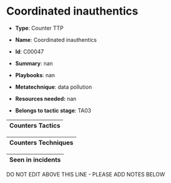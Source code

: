# Coordinated inauthentics

* **Type**: Counter TTP

* **Name**: Coordinated inauthentics

* **Id**: C00047

* **Summary**: nan

* **Playbooks**: nan

* **Metatechnique**: data pollution

* **Resources needed:** nan

* **Belongs to tactic stage**: TA03


| Counters Tactics |
| ---------------- |



| Counters Techniques |
| ------------------- |



| Seen in incidents |
| ----------------- |

DO NOT EDIT ABOVE THIS LINE - PLEASE ADD NOTES BELOW